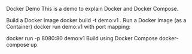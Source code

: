Docker Demo
This is a demo to explain Docker and Docker Compose.

Build a Docker Image
docker build -t demo:v1 .
Run a Docker Image (as a Container)
docker run demo:v1
with port mapping:

docker run -p 8080:80 demo:v1
Build using Docker Compose
docker-compose up

